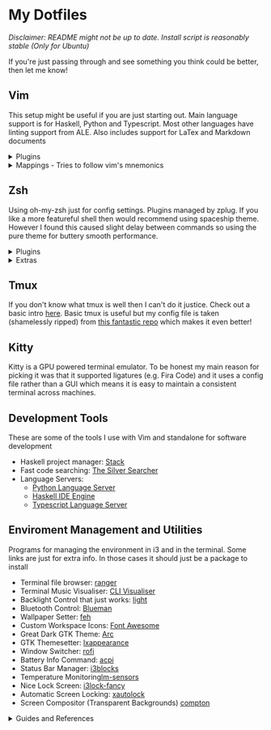 # My Dotfiles

*Disclaimer: README might not be up to date. 
Install script is reasonably stable (Only for Ubuntu)*

If you're just passing through and see something you think could be better, then let me know!

## Vim

This setup might be useful if you are just starting out.
Main language support is for Haskell, Python and Typescript.
Most other languages have linting support from ALE.
Also includes support for LaTex and Markdown documents

<details><summary>Plugins</summary>
<p>

Language specific plugins are only loaded for the specified filetype to speedup startup time.

**General**

  - [vim-plug](https://github.com/junegunn/vim-plug)
        Plugin manager for vim which allows for lazy loading.
  - [NERDCommenter](https://github.com/scrooloose/nerdcommenter)
        Multi-lingual commenting plugin.
  - [FZF](https://github.com/junegunn/fzf.vim)
        Fuzzy file finding to open files from child directories.
  - [vim-surround](https://github.com/tpope/vim-surround)
        Allows for surrounding text objects with any character.
  - [auto-pairs](https://github.com/jiangmiao/auto-pairs)
        Creates pairs of quotes and brackets when one is typed.
  - [vim-gitgutter](https://github.com/airblade/vim-gitgutter)
        Shows git status for  each line in gutter (Left side of buffer).
  - [lightline](https://github.com/itchyny/lightline.vim)
        Prettier statusbar.
  - [vim-fugitive](https://github.com/tpope/vim-fugitive)
        Better git integration.
  - [ALE](https://github.com/w0rp/ale)
        Asynchronous linting.
  - [LanguageClient-neovim](https://github.com/autozimu/LanguageClient-neovim)
        Runs language servers.
  - [echodoc](https://github.com/Shougo/echodoc.vim)
        Shows function signatures without opening new window.
  - [deoplete](https://github.com/Shougo/deoplete.nvim)
        Asynchronous auto complete popup with custom sources.

**Python Specific**:

  - [SimpylFold](https://github.com/tmhedberg/SimpylFold)
        Python friendly code folding.
  - [vim-virtualenv](https://github.com/plytophogy/vim-virtualenv) *NB: Install pylint in virtualenv*.
        Enables virtual environments.

**Haskell Specific**:

  - [haskell-vim](https://github.com/neovimhaskell/haskell-vim)
        Better haskell syntax highlighting.

**Typescript Specific**

  - [typescript-vim](https://github.com/leafgarland/typescript-vim)
        Better typescript syntax highlighting.

**Markdown and LaTex Specific**

  - [vim-easy-align](https://github.com/junegunn/vim-easy-align)
        Auto align markdown tables
  - [vimtex](https://github.com/lervag/vimtex)
        Integrated latex compiler, viewer and other features
  - [Thesauras Query](https://github.com/Ron89/thesaurus_query.vim)
        Built in thesauras (Only in markdown and latex files)

Also a couple of others used only to support the above.

<p>
</details>

<details><summary>Mappings - Tries to follow vim's mnemonics</summary>
<p>

#### Langage Server Commands

My leader key is set to default "\\" key.

*Prefix*: `<Leader>l` (Lower case L)

| Suffix | Command                              |
| :----: | :----------------------------------- |
| `d`    | Definition                           |
| `r`    | Rename                               |
| `f`    | Format Document                      |
| `t`    | Type Definition                      |
| `x`    | References                           |
| `a`    | Code Actions Menu                    |
| `k`    | Hover (Loo**k**up)                   |
| `m`    | Menu of all Language Server commands |
| `h`    | Hightlight                           |

#### Git Commands

*Prefix*: `<Leader>g`

| Suffix | Command                       |
| :----: | :---------------------------- |
| `s`    | Status                        |
| `p`    | Push                          |
| `d`    | Diff                          |
| `b`    | Browse (Open repo in browser) |
| `l`    | Blame                         |

  - *NB* Type "cc" in status window to commit changes.

#### FZF Commands

| Suffix       | Command                               |
| :----------: | :------------------------------------ |
| `<Leader>f`  | Fuzzy File Finder                     |
| `<Leader>ag` | Fuzzy File Contents Search (Using Ag) |

#### LaTex Commands

*Prefix*: `<Leader>l`

| Suffix | Command                               |
| :----: | :------------------------------------ |
| `l`    | Run compile server for LaTex document |
| `v`    | View compiled document                |

#### Misc:

| Suffix           | Command                          |
| :------:         | :------------------------------- |
| `<Leader>nv`     | Open netrw vertical split        |
| `<Leader>ns`     | Open netrw horizontal split      |
| `Tab`            | Next Completion                  |
| `Ctrl+(h/j/k/l)` | Switch Window in Direction       |
| `<Leader>th`     | Open thesauras for selected word |
| `<Leader>a`      | Align highlighted markdown table |

Arrow keys are disabled in normal mode.

</p>
</details>

## Zsh

Using oh-my-zsh just for config settings. 
Plugins managed by zplug.
If you like a more featureful shell then would recommend using spaceship theme.
However I found this caused slight delay between commands so using the pure theme
for buttery smooth performance.

<details><summary>Plugins</summary>
<p>

  - [zsh-completions](https://github.com/zsh-users/zsh-completions)
  - [zsh-autosuggestions](https://github.com/zsh-users/zsh-autosuggestions)
  - [zsh-syntax-highlighting](https://github.com/zsh-users/zsh-syntax-highlighting)
  - [autojump](https://github.com/wting/autojump)
  - [k](https://github.com/supercrabtree/k)
  - [pure](https://github.com/sindresorhus/pure)
  - [zsh-async](https://github.com/mafredri/zsh-async)

</p>
</details>

<details><summary>Extras</summary>
<p>

  - [ZPlug](https://github.com/zplug/zplug)

</p>
</details>


## Tmux

If you don't know what tmux is well then I can't do it justice. 
Check out a basic intro [here](https://hackernoon.com/a-gentle-introduction-to-tmux-8d784c404340).
Basic tmux is useful but my config file is taken (shamelessly ripped) from [this fantastic repo](https://github.com/gpakosz/.tmux) which makes it even better!

## Kitty

Kitty is a GPU powered terminal emulator. 
To be honest my main reason for picking it was that it supported ligatures (e.g. Fira Code) and it uses a config file rather than a GUI which means it is easy to maintain a consistent terminal across machines. 

## Development Tools

These are some of the tools I use with Vim and standalone for software development

- Haskell project manager: [Stack](https://docs.haskellstack.org/en/stable/README/)
- Fast code searching: [The Silver Searcher](https://github.com/ggreer/the_silver_searcher)
- Language Servers: 
  - [Python Language Server](https://github.com/palantir/python-language-server)
  - [Haskell IDE Engine](https://github.com/haskell/haskell-ide-engine)
  - [Typescript Language Server](https://github.com/theia-ide/typescript-language-server)


## Enviroment Management and Utilities

Programs for managing the environment in i3 and in the terminal.
Some links are just for extra info. 
In those cases it should just be a package to install

- Terminal file browser: [ranger](https://github.com/ranger/ranger)
- Terminal Music Visualiser: [CLI Visualiser](https://github.com/dpayne/cli-visualizer)
- Backlight Control that just works: [light](https://github.com/haikarainen/light)
- Bluetooth Control: [Blueman](https://wiki.archlinux.org/index.php/Blueman#Usage)
- Wallpaper Setter: [feh](https://feh.finalrewind.org/)
- Custom Workspace Icons: [Font Awesome](https://fontawesome.com)
- Great Dark GTK Theme: [Arc](https://github.com/horst3180/arc-theme)
- GTK Themesetter: [lxappearance](http://www.linuxfromscratch.org/blfs/view/svn/lxde/lxappearance.html)
- Window Switcher: [rofi](https://github.com/DaveDavenport/rofi)
- Battery Info Command: [acpi](https://en.wikipedia.org/wiki/Advanced_Configuration_and_Power_Interface)
- Status Bar Manager: [i3blocks](https://github.com/vivien/i3blocks)
- Temperature Monitoring[lm-sensors](https://github.com/lm-sensors/lm-sensors)
- Nice Lock Screen: [i3lock-fancy](https://github.com/meskarune/i3lock-fancy)
- Automatic Screen Locking: [xautolock](https://linux.die.net/man/1/xautolock)
- Screen Compositor (Transparent Backgrounds) [compton](https://github.com/chjj/compton)


<details><summary>Guides and References</summary>
<p>
A collection of great resources for learning about all things terminal and programming

- [Bash scripting cheatsheet](https://devhints.io/bash)
- [List of random but useful tools](https://kkovacs.eu/cool-but-obscure-unix-tools)
- [Stack guide](https://guide.aelve.com/haskell/stack-cookbook-ai0adh03)

</p>
</details>
